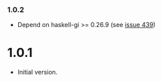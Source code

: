### 1.0.2

+ Depend on haskell-gi >= 0.26.9 (see [issue 439](https://github.com/haskell-gi/haskell-gi/issues/439))

1.0.1
=====

* Initial version.
